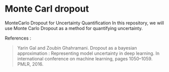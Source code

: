 # Monte Carl dropout
MonteCarlo Dropout for Uncertainty Quantification
In this repository, we will use Monte Carlo Dropout as a method for quantifying uncertainty.


References : 

> Yarin Gal and Zoubin Ghahramani. Dropout as a bayesian approximation : Representing model
uncertainty in deep learning. In international conference on machine learning, pages 1050–1059.
PMLR, 2016.
